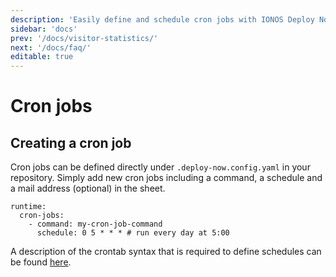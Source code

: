 ```yaml
---
description: 'Easily define and schedule cron jobs with IONOS Deploy Now directly from your GitHub repository.'
sidebar: 'docs'
prev: '/docs/visitor-statistics/'
next: '/docs/faq/'
editable: true
---
```


# Cron jobs

## Creating a cron job
Cron jobs can be defined directly under `.deploy-now.config.yaml` in your repository. Simply add new cron jobs including a command, a schedule and a mail address (optional) in the sheet. 

```
runtime:
  cron-jobs:
    - command: my-cron-job-command
      schedule: 0 5 * * * # run every day at 5:00
```

A description of the crontab syntax that is required to define schedules can be found [here](https://www.adminschoice.com/crontab-quick-reference).
